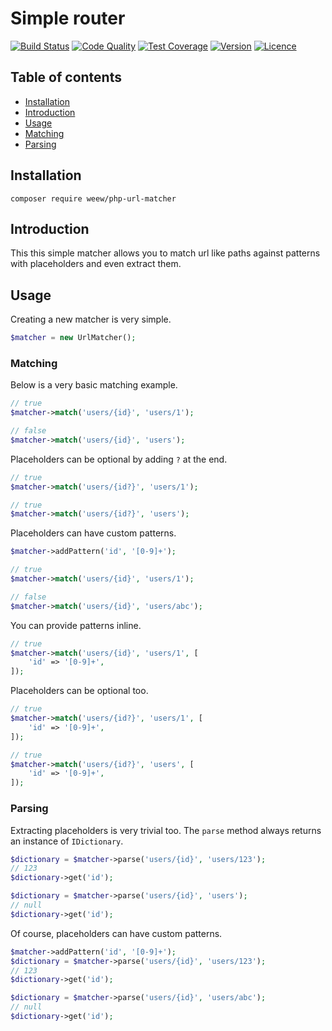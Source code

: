 # Simple router

[![Build Status](https://img.shields.io/travis/weew/php-url-matcher.svg)](https://travis-ci.org/weew/php-url-matcher)
[![Code Quality](https://img.shields.io/scrutinizer/g/weew/php-url-matcher.svg)](https://scrutinizer-ci.com/g/weew/php-url-matcher)
[![Test Coverage](https://img.shields.io/coveralls/weew/php-url-matcher.svg)](https://coveralls.io/github/weew/php-url-matcher)
[![Version](https://img.shields.io/packagist/v/weew/php-url-matcher.svg)](https://packagist.org/packages/weew/php-url-matcher)
[![Licence](https://img.shields.io/packagist/l/weew/php-url-matcher.svg)](https://packagist.org/packages/weew/php-url-matcher)

## Table of contents

- [Installation](#installation)
- [Introduction](#introduction)
- [Usage](#usage)
- [Matching](#matching)
- [Parsing](#parsing)

## Installation

`composer require weew/php-url-matcher`

## Introduction

This this simple matcher allows you to match url like paths against patterns with placeholders and even extract them.

## Usage

Creating a new matcher is very simple.

```php
$matcher = new UrlMatcher();
```

### Matching

Below is a very basic matching example.

```php
// true
$matcher->match('users/{id}', 'users/1');

// false
$matcher->match('users/{id}', 'users');
```

Placeholders can be optional by adding `?` at the end.

```php
// true
$matcher->match('users/{id?}', 'users/1');

// true
$matcher->match('users/{id?}', 'users');
```

Placeholders can have custom patterns.

```php
$matcher->addPattern('id', '[0-9]+');

// true
$matcher->match('users/{id}', 'users/1');

// false
$matcher->match('users/{id}', 'users/abc');
```

You can provide patterns inline.

```php
// true
$matcher->match('users/{id}', 'users/1', [
    'id' => '[0-9]+',
]);
```

Placeholders can be optional too.

```php
// true
$matcher->match('users/{id?}', 'users/1', [
    'id' => '[0-9]+',
]);

// true
$matcher->match('users/{id?}', 'users', [
    'id' => '[0-9]+',
]);
```

### Parsing

Extracting placeholders is very trivial too. The `parse` method always returns an instance of `IDictionary`.

```php
$dictionary = $matcher->parse('users/{id}', 'users/123');
// 123
$dictionary->get('id');

$dictionary = $matcher->parse('users/{id}', 'users');
// null
$dictionary->get('id');
```

Of course, placeholders can have custom patterns.

```php
$matcher->addPattern('id', '[0-9]+');
$dictionary = $matcher->parse('users/{id}', 'users/123');
// 123
$dictionary->get('id');

$dictionary = $matcher->parse('users/{id}', 'users/abc');
// null
$dictionary->get('id');
```
